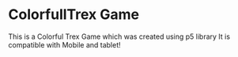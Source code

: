 # ColorfullTrex Game
This is a Colorful Trex Game which was created using p5 library
It is compatible with Mobile and tablet!

